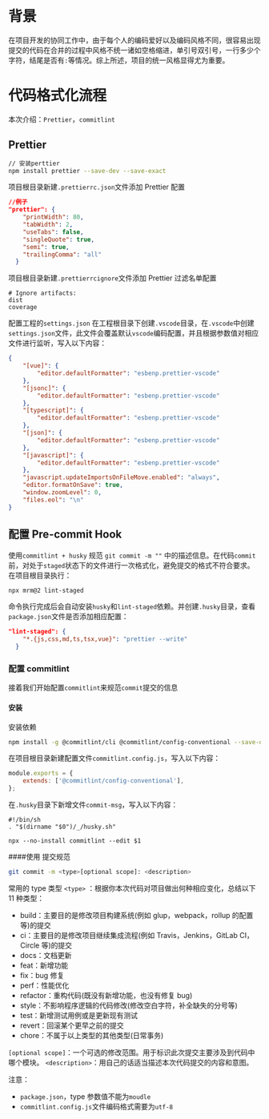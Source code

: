 # 背景

在项目开发的协同工作中，由于每个人的编码爱好以及编码风格不同，很容易出现提交的代码在合并的过程中风格不统一诸如空格缩进，单引号双引号，一行多少个字符，结尾是否有`:`等情况。综上所述，项目的统一风格显得尤为重要。

# 代码格式化流程

本次介绍：`Prettier`，`commitlint`

## Prettier

```bash
// 安装perttier
npm install prettier --save-dev --save-exact
```

项目根目录新建`.prettierrc.json`文件添加 Prettier 配置

```json
//例子
"prettier": {
    "printWidth": 80,
    "tabWidth": 2,
    "useTabs": false,
    "singleQuote": true,
    "semi": true,
    "trailingComma": "all"
  }
```

项目根目录新建`.prettierrcignore`文件添加 Prettier 过滤名单配置

```
# Ignore artifacts:
dist
coverage
```

配置工程的`settings.json`
在工程根目录下创建`.vscode`目录，在`.vscode`中创建`settings.json`文件，此文件会覆盖默认`vscode`编码配置，并且根据参数值对相应文件进行监听，写入以下内容：

```json
{
	"[vue]": {
		"editor.defaultFormatter": "esbenp.prettier-vscode"
	},
	"[jsonc]": {
		"editor.defaultFormatter": "esbenp.prettier-vscode"
	},
	"[typescript]": {
		"editor.defaultFormatter": "esbenp.prettier-vscode"
	},
	"[json]": {
		"editor.defaultFormatter": "esbenp.prettier-vscode"
	},
	"[javascript]": {
		"editor.defaultFormatter": "esbenp.prettier-vscode"
	},
	"javascript.updateImportsOnFileMove.enabled": "always",
	"editor.formatOnSave": true,
	"window.zoomLevel": 0,
	"files.eol": "\n"
}
```

## 配置 Pre-commit Hook

使用`commitlint + husky` 规范 `git commit -m ""` 中的描述信息。在代码`commit`前，对处于`staged`状态下的文件进行一次格式化，避免提交的格式不符合要求。 在项目根目录执行：

```bash
npx mrm@2 lint-staged
```

命令执行完成后会自动安装`husky`和`lint-staged`依赖。并创建`.husky`目录，查看`package.json`文件是否添加相应配置：

```json
"lint-staged": {
    "*.{js,css,md,ts,tsx,vue}": "prettier --write"
  }
```

### 配置 commitlint

接着我们开始配置`commitlint`来规范`commit`提交的信息

#### 安装

安装依赖

```bash
npm install -g @commitlint/cli @commitlint/config-conventional --save-dev
```

在项目根目录新建配置文件`commitlint.config.js`，写入以下内容：

```js
module.exports = {
	extends: ['@commitlint/config-conventional'],
};
```

在`.husky`目录下新增文件`commit-msg`，写入以下内容：

```shell
#!/bin/sh
. "$(dirname "$0")/_/husky.sh"

npx --no-install commitlint --edit $1
```

####使用
提交规范

```bash
git commit -m <type>[optional scope]: <description>
```

常用的 type 类型
`<type>` ：根据你本次代码对项目做出何种相应变化，总结以下 11 种类型：

- build：主要目的是修改项目构建系统(例如 glup，webpack，rollup 的配置等)的提交
- ci：主要目的是修改项目继续集成流程(例如 Travis，Jenkins，GitLab CI，Circle 等)的提交
- docs：文档更新
- feat：新增功能
- fix：bug 修复
- perf：性能优化
- refactor：重构代码(既没有新增功能，也没有修复 bug)
- style：不影响程序逻辑的代码修改(修改空白字符，补全缺失的分号等)
- test：新增测试用例或是更新现有测试
- revert：回滚某个更早之前的提交
- chore：不属于以上类型的其他类型(日常事务)

`[optional scope]`：一个可选的修改范围。用于标识此次提交主要涉及到代码中哪个模块。
`<description>`：用自己的话适当描述本次代码提交的内容和意图。

注意：

- `package.json`，type 参数值不能为`moudle`
- `commitlint.config.js`文件编码格式需要为`utf-8`
